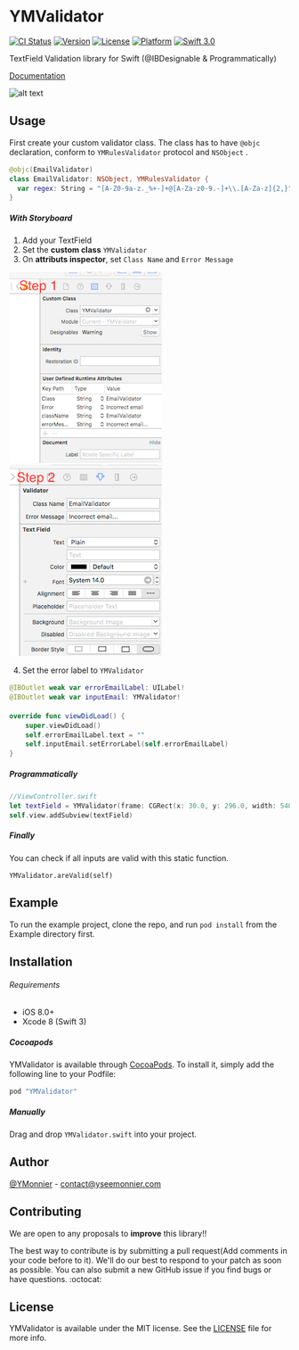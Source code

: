 # YMValidator

[![CI Status](http://img.shields.io/travis/YMonnier/YMValidator.svg?style=flat)](https://travis-ci.org/YMonnier/YMValidator)
[![Version](https://img.shields.io/cocoapods/v/YMValidator.svg?style=flat)](http://cocoapods.org/pods/YMValidator)
[![License](https://img.shields.io/cocoapods/l/YMValidator.svg?style=flat)](http://cocoapods.org/pods/YMValidator)
[![Platform](https://img.shields.io/cocoapods/p/YMValidator.svg?style=flat)](http://cocoapods.org/pods/YMValidator)
[![Swift 3.0](https://img.shields.io/badge/Swift-3.0-orange.svg?style=flat)](https://developer.apple.com/swift/)


TextField Validation library for Swift (@IBDesignable & Programmatically)

[Documentation](http://cocoadocs.org/docsets/YMValidator/0.1.0/index.html)

<img src="https://raw.githubusercontent.com/YMonnier/YMValidator/master/Resources/Example.gif" alt="alt text" width=280 height=475>

Usage
-----

First create your custom validator class.
The class has to have `@objc` declaration, conform to `YMRulesValidator` protocol and `NSObject` .

``` Swift
@objc(EmailValidator)
class EmailValidator: NSObject, YMRulesValidator {
  var regex: String = "[A-Z0-9a-z._%+-]+@[A-Za-z0-9.-]+\\.[A-Za-z]{2,}"
}
```


##### With Storyboard

1. Add your TextField
2. Set the **custom class** `YMValidator`
3. On **attributs inspector**, set `Class Name` and `Error Message`

![CustomClass](https://raw.githubusercontent.com/YMonnier/YMValidator/master/Resources/CustomClass.png)
![Inspector](https://raw.githubusercontent.com/YMonnier/YMValidator/master/Resources/Inspector.png)

4. Set the error label to `YMValidator`
``` Swift
@IBOutlet weak var errorEmailLabel: UILabel!
@IBOutlet weak var inputEmail: YMValidator!

override func viewDidLoad() {
    super.viewDidLoad()
    self.errorEmailLabel.text = ""    
    self.inputEmail.setErrorLabel(self.errorEmailLabel)
}
```

##### Programmatically

``` Swift
//ViewController.swift
let textField = YMValidator(frame: CGRect(x: 30.0, y: 296.0, width: 540, height: 30), rulesValidator: CustomValidator(), errorMessage: "Only alphanumeric characters are allowed", errorLabel: customErrorLabel)
self.view.addSubview(textField)
```

##### Finally
You can check if all inputs are valid with this static function.

```
YMValidator.areValid(self)
```

Example
-------
To run the example project, clone the repo, and run `pod install` from the Example directory first.


Installation
------------
###### Requirements

 * iOS 8.0+
 * Xcode 8 (Swift 3)

##### Cocoapods

YMValidator is available through [CocoaPods](http://cocoapods.org). To install
it, simply add the following line to your Podfile:

```ruby
pod "YMValidator"
```

##### Manually
Drag and drop `YMValidator.swift` into your project.

Author
------------
[@YMonnier](https://github.com/YMonnier) - contact@yseemonnier.com



Contributing
------------
We are open to any proposals to **improve** this library!!

The best way to contribute is by submitting a pull request(Add comments in your code before to it). We'll do our best to respond to your patch as soon as possible. You can also submit a new GitHub issue if you find bugs or have questions. :octocat:

License
-------
YMValidator is available under the MIT license. See the [LICENSE](https://github.com/YMonnier/ProBill/blob/master/LICENSE) file for more info.
